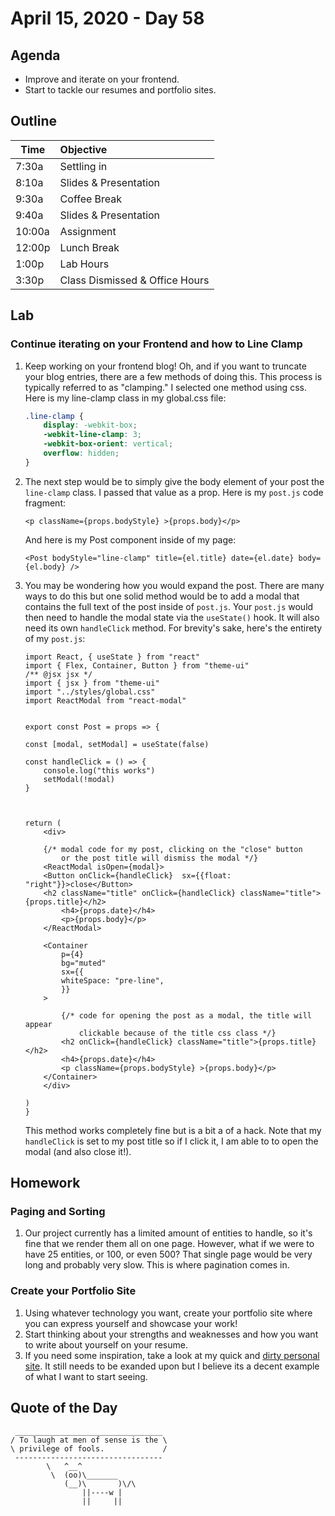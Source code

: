 # April 15, 2020 - Day 58

## Agenda

- Improve and iterate on your frontend. 
- Start to tackle our resumes and portfolio sites. 

## Outline

| Time   | Objective                        |
| -------|:---------------------------------|
| 7:30a  | Settling in                      |
| 8:10a  | Slides & Presentation            |
| 9:30a  | Coffee Break                     |
| 9:40a  | Slides & Presentation            |
| 10:00a | Assignment                       |
| 12:00p | Lunch Break                      |
| 1:00p  | Lab Hours                        |
| 3:30p  | Class Dismissed & Office Hours   |

## Lab

### Continue iterating on your Frontend and how to Line Clamp

1. Keep working on your frontend blog! Oh, and if you want to truncate your blog entries, there are a few methods of doing this. This process is typically referred to as "clamping." I selected one method using css. Here is my line-clamp class in my global.css file:

    ```CSS
    .line-clamp {
        display: -webkit-box;
        -webkit-line-clamp: 3;
        -webkit-box-orient: vertical;  
        overflow: hidden;
    }
    ```

2. The next step would be to simply give the body element of your post the `line-clamp` class. I passed that value as a prop. Here is my `post.js` code fragment:

    ```JSX
    <p className={props.bodyStyle} >{props.body}</p>
    ```

    And here is my Post component inside of my page:

    ```JSX
    <Post bodyStyle="line-clamp" title={el.title} date={el.date} body={el.body} />
    ```

3. You may be wondering how you would expand the post. There are many ways to do this but one solid method would be to add a modal that contains the full text of the post inside of `post.js`. Your `post.js` would then need to handle the modal state via the `useState()` hook. It will also need its own `handleClick` method. For brevity's sake, here's the entirety of my `post.js`:

    ```JSX
    import React, { useState } from "react"
    import { Flex, Container, Button } from "theme-ui"
    /** @jsx jsx */
    import { jsx } from "theme-ui"
    import "../styles/global.css"
    import ReactModal from "react-modal"


    export const Post = props => {

    const [modal, setModal] = useState(false)

    const handleClick = () => {
        console.log("this works")
        setModal(!modal)
    }



    return (
        <div>

        {/* modal code for my post, clicking on the "close" button
            or the post title will dismiss the modal */}
        <ReactModal isOpen={modal}>
        <Button onClick={handleClick}  sx={{float: "right"}}>close</Button>
        <h2 className="title" onClick={handleClick} className="title">{props.title}</h2>
            <h4>{props.date}</h4>
            <p>{props.body}</p>
        </ReactModal>

        <Container
            p={4}
            bg="muted"
            sx={{
            whiteSpace: "pre-line",
            }}
        >

            {/* code for opening the post as a modal, the title will appear
                clickable because of the title css class */}
            <h2 onClick={handleClick} className="title">{props.title}</h2>
            <h4>{props.date}</h4>
            <p className={props.bodyStyle} >{props.body}</p>
        </Container>
        </div>

    )
    }

    ```

    This method works completely fine but is a bit a of a hack. Note that my `handleClick` is set to my post title so if I click it, I am able to to open the modal (and also close it!). 

## Homework


### Paging and Sorting

1. Our project currently has a limited amount of entities to handle, so it's fine that we render them all on one page. However, what if we were to have 25 entities, or 100, or even 500? That single page would be very long and probably very slow. This is where pagination comes in. 

### Create your Portfolio Site 


1. Using whatever technology you want, create your portfolio site where you can express yourself and showcase your work! 
2. Start thinking about your strengths and weaknesses and how you want to write about yourself on your resume.  
3. If you need some inspiration, take a look at my quick and [dirty personal site](https://fds3sd.web.app/). It still needs to be exanded upon but I believe its a decent example of what I want to start seeing.

## Quote of the Day 
```
 _________________________________
/ To laugh at men of sense is the \
\ privilege of fools.             /
 ---------------------------------
        \   ^__^
         \  (oo)\_______
            (__)\       )\/\
                ||----w |
                ||     ||

```